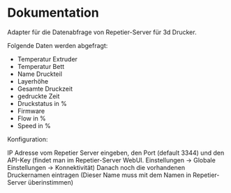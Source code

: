 # Dokumentation

Adapter für die Datenabfrage von Repetier-Server für 3d Drucker.

Folgende Daten werden abgefragt:

- Temperatur Extruder
- Temperatur Bett
- Name Druckteil
- Layerhöhe
- Gesamte Druckzeit
- gedruckte Zeit
- Druckstatus in %
- Firmware
- Flow in %
- Speed in %



Konfiguration:

IP Adresse vom Repetier Server eingeben, den Port (default 3344) und den API-Key (findet man im Repetier-Server WebUI. Einstellungen -> Globale Einstellungen -> Konnektivität)
Danach noch die vorhandenen Druckernamen eintragen (Dieser Name muss mit dem Namen in Repetier-Server überinstimmen)
